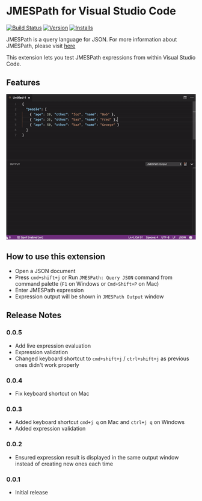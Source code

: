 # JMESPath for Visual Studio Code

[![Build Status](https://travis-ci.org/j--wong/vscode-jmespath.svg?branch=master)](https://travis-ci.org/j--wong/vscode-jmespath)
[![Version](http://vsmarketplacebadge.apphb.com/version/joshwong.vscode-jmespath.svg)](https://marketplace.visualstudio.com/items?itemName=joshwong.vscode-jmespath)
[![Installs](http://vsmarketplacebadge.apphb.com/installs/joshwong.vscode-jmespath.svg)](https://marketplace.visualstudio.com/items?itemName=joshwong.vscode-jmespath)

JMESPath is a query language for JSON. For more information about JMESPath, please visit [here](http://jmespath.org)

This extension lets you test JMESPath expressions from within Visual Studio Code.

## Features

![JMESPath Example](images/jmespath-example.gif)

## How to use this extension

- Open a JSON document
- Press `cmd+shift+j` or Run `JMESPath: Query JSON` command from command palette (`F1` on Windows or `Cmd+Shift+P` on Mac)
- Enter JMESPath expression
- Expression output will be shown in `JMESPath Output` window

## Release Notes

### 0.0.5

- Add live expression evaluation
- Expression validation
- Changed keyboard shortcut to `cmd+shift+j` / `ctrl+shift+j` as previous ones didn't work properly

### 0.0.4

- Fix keyboard shortcut on Mac

### 0.0.3

- Added keyboard shortcut `cmd+j q` on Mac and `ctrl+j q` on Windows
- Added expression validation

### 0.0.2

- Ensured expression result is displayed in the same output window instead of creating new ones each time

### 0.0.1

- Initial release
